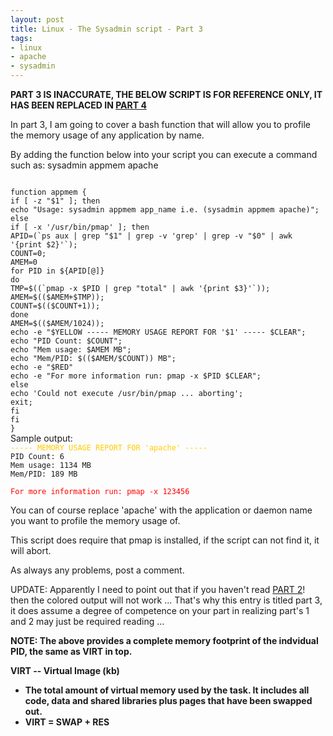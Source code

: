 ```yaml
--- 
layout: post
title: Linux - The Sysadmin script - Part 3
tags: 
- linux
- apache
- sysadmin
---
```

<strong>PART 3 IS INACCURATE, THE BELOW SCRIPT IS FOR REFERENCE ONLY, IT HAS BEEN REPLACED IN <a href="http://www.saiweb.co.uk/uncategorized/linux-the-sysadmin-script-part-4">PART 4</a></strong>

In part 3, I am going to cover a bash function that will allow you to profile the memory usage of any application by name.

By adding the function below into your script you can execute a command such as: sysadmin appmem apache

<code>
function appmem {
if [ -z "$1" ]; then
echo "Usage: sysadmin appmem app_name i.e. (sysadmin appmem apache)";
else
if [ -x '/usr/bin/pmap' ]; then
APID=(`ps aux | grep "$1" | grep -v 'grep' | grep -v "$0" | awk '{print $2}'`);
COUNT=0;
AMEM=0
for PID in ${APID[@]}
do
TMP=$((`pmap -x $PID | grep "total" | awk '{print $3}'`));
AMEM=$(($AMEM+$TMP));
COUNT=$(($COUNT+1));
done
AMEM=$(($AMEM/1024));
echo -e "$YELLOW ----- MEMORY USAGE REPORT FOR '$1' ----- $CLEAR";
echo "PID Count: $COUNT";
echo "Mem usage: $AMEM MB";
echo "Mem/PID: $(($AMEM/$COUNT)) MB";
echo -e "$RED"
echo -e "For more information run: pmap -x $PID $CLEAR";
else
echo 'Could not execute /usr/bin/pmap ... aborting';
exit;
fi
fi
}
</code>
Sample output:

<code>
<span style="color: #ffcc00;">----- MEMORY USAGE REPORT FOR 'apache' -----</span>
PID Count: 6
Mem usage: 1134 MB
Mem/PID: 189 MB
<span style="color: #ff0000;">
For more information run: pmap -x 123456</span>
</code>

You can of course replace 'apache' with the application or daemon name you want to profile the memory usage of.

This script does require that pmap is installed, if the script can not find it, it will abort.

As always any problems, post a comment.

UPDATE: Apparently I need to point out that if you haven't read <a href="http://www.saiweb.co.uk/linux/linux-the-sysadmin-script-part-2">PART 2</a>! then the colored output will not work ... That's why this entry is titled part 3, it does assume a degree of competence on your part in realizing part's 1 and 2 may just be required reading ...

<strong>NOTE: The above provides a complete memory footprint of the indvidual PID, the same as VIRT in top.</strong>

<strong> VIRT -- Virtual Image (kb)
* The total amount of virtual memory used by the task. It includes all code, data and shared libraries plus pages that have been swapped out.
* VIRT = SWAP + RES </strong>
